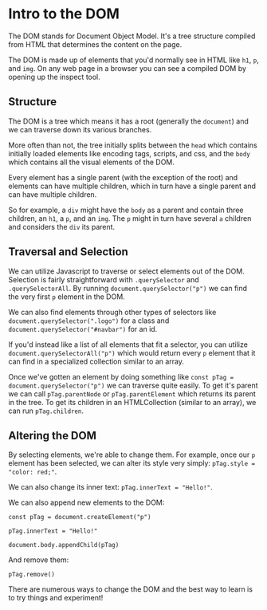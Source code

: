 # Intro to the DOM

The DOM stands for Document Object Model. It's a tree structure compiled from HTML that determines the content on the page.

The DOM is made up of elements that you'd normally see in HTML like `h1`, `p`, and `img`. On any web page in a browser you can see a compiled DOM by opening up the inspect tool.

## Structure

The DOM is a tree which means it has a root (generally the `document`) and we can traverse down its various branches.

More often than not, the tree initially splits between the `head` which contains initially loaded elements like encoding tags, scripts, and css, and the `body` which contains all the visual elements of the DOM.

Every element has a single parent (with the exception of the root) and elements can have multiple children, which in turn have a single parent and can have multiple children.

So for example, a `div` might have the `body` as a parent and contain three children, an `h1`, a `p`, and an `img`. The `p` might in turn have several `a` children and considers the `div` its parent.

## Traversal and Selection

We can utilize Javascript to traverse or select elements out of the DOM. Selection is fairly straightforward with `.querySelector` and `.querySelectorAll`. By running `document.querySelector("p")` we can find the very first `p` element in the DOM.

We can also find elements through other types of selectors like `document.querySelector(".logo")` for a class and `document.querySelector("#navbar")` for an id.

If you'd instead like a list of all elements that fit a selector, you can utilize `document.querySelectorAll("p")` which would return every `p` element that it can find in a specialized collection similar to an array.

Once we've gotten an element by doing something like `const pTag = document.querySelector("p")` we can traverse quite easily. To get it's parent we can call `pTag.parentNode` or `pTag.parentElement` which returns its parent in the tree. To get its children in an HTMLCollection (similar to an array), we can run `pTag.children`.

## Altering the DOM

By selecting elements, we're able to change them. For example, once our `p` element has been selected, we can alter its style very simply: `pTag.style = "color: red;"`.

We can also change its inner text: `pTag.innerText = "Hello!"`.

We can also append new elements to the DOM:

```
const pTag = document.createElement("p")

pTag.innerText = "Hello!"

document.body.appendChild(pTag)
```

And remove them:

```
pTag.remove()
```

There are numerous ways to change the DOM and the best way to learn is to try things and experiment!
